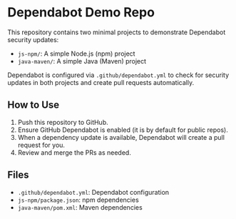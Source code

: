 # Dependabot Demo Repo

This repository contains two minimal projects to demonstrate Dependabot security updates:

- `js-npm/`: A simple Node.js (npm) project
- `java-maven/`: A simple Java (Maven) project

Dependabot is configured via `.github/dependabot.yml` to check for security updates in both projects and create pull requests automatically.

## How to Use

1. Push this repository to GitHub.
2. Ensure GitHub Dependabot is enabled (it is by default for public repos).
3. When a dependency update is available, Dependabot will create a pull request for you.
4. Review and merge the PRs as needed.

## Files

- `.github/dependabot.yml`: Dependabot configuration
- `js-npm/package.json`: npm dependencies
- `java-maven/pom.xml`: Maven dependencies